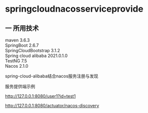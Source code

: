 # springcloudnacosserviceprovide
## 一 所用技术
maven 3.6.3  
SpringBoot  2.6.7  
SpringCloudBootstrap 3.1.2  
Spring cloud alibaba 2021.0.1.0  
TestNG  7.5  
Nacos 2.1.0  


spring-cloud-alibaba结合nacos服务注册与发现  

服务提供端示例  

http://127.0.0.1:8080/user1?id=test1

http://127.0.0.1:8080/actuator/nacos-discovery



